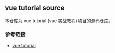 ## vue tutorial source

本仓库为 vue tutorial (vue 实战教程) 项目的源码仓库。

### 参考链接

* [vue tutorial](https://github.com/xiaofuzi/vue-tutorial)